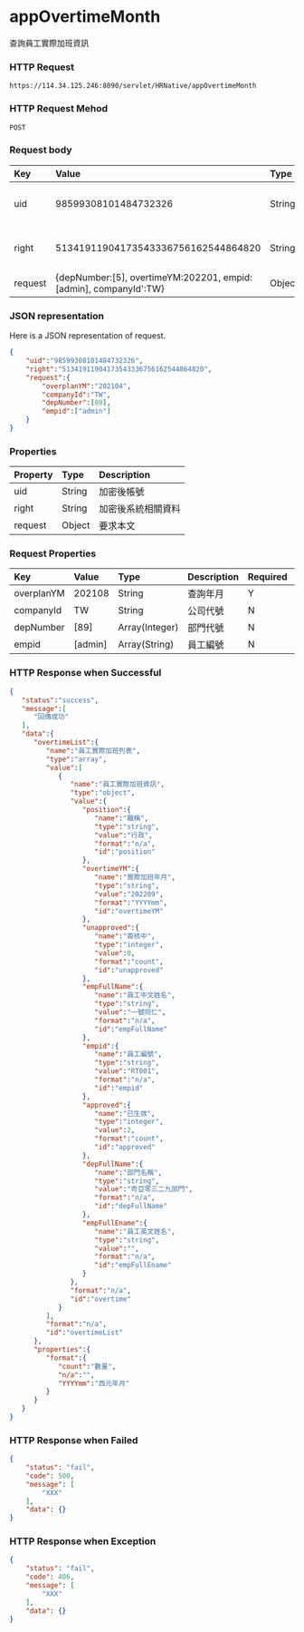 # appOvertimeMonth
查詢員工實際加班資訊

### HTTP Request
```
https://114.34.125.246:8090/servlet/HRNative/appOvertimeMonth
```

### HTTP Request Mehod
```
POST
```

### Request body
| Key | Value | Type | Description |
|:----------|:-------------|:-----|:------------|
| uid | 98599308101484732326 | String | 需透過appLogin取得
| right | 51341911904173543336756162544864820 | String | 需透過appLogin取得 |
| request | {depNumber:[5], overtimeYM:202201, empid:[admin], companyId':TW} | Object | 查詢條件

### JSON representation
Here is a JSON representation of request.
```json
{
    "uid":"98599308101484732326",
    "right":"51341911904173543336756162544864820",
    "request":{
        "overplanYM":"202104", 
        "companyId":"TW",
        "depNumber":[89], 
        "empid":["admin"]
    }
}
```

### Properties
| Property | Type | Description |
|:---------|:-----|:------------|
| uid   | String | 加密後帳號 |
| right | String | 加密後系統相關資料 |
| request | Object | 要求本文 |

### Request Properties
| Key | Value | Type | Description | Required | Format |
|:----------|:-------------|:-----|:------------|:------------|:------------|
| overplanYM | 202108 | String | 查詢年月 | Y | AC(YYYYmm) |
| companyId | TW | String | 公司代號 | N | n/a |
| depNumber | [89] | Array(Integer) | 部門代號 | N | n/a |
| empid | [admin] | Array(String) | 員工編號 | N | n/a |


### HTTP Response when Successful
```json
{
   "status":"success",
   "message":[
      "回傳成功"
   ],
   "data":{
      "overtimeList":{
         "name":"員工實際加班列表",
         "type":"array",
         "value":[
            {
               "name":"員工實際加班資訊",
               "type":"object",
               "value":{
                  "position":{
                     "name":"職稱",
                     "type":"string",
                     "value":"行政",
                     "format":"n/a",
                     "id":"position"
                  },
                  "overtimeYM":{
                     "name":"實際加班年月",
                     "type":"string",
                     "value":"202209",
                     "format":"YYYYmm",
                     "id":"overtimeYM"
                  },
                  "unapproved":{
                     "name":"簽核中",
                     "type":"integer",
                     "value":0,
                     "format":"count",
                     "id":"unapproved"
                  },
                  "empFullName":{
                     "name":"員工中文姓名",
                     "type":"string",
                     "value":"一號同仁",
                     "format":"n/a",
                     "id":"empFullName"
                  },
                  "empid":{
                     "name":"員工編號",
                     "type":"string",
                     "value":"RT001",
                     "format":"n/a",
                     "id":"empid"
                  },
                  "approved":{
                     "name":"已生效",
                     "type":"integer",
                     "value":2,
                     "format":"count",
                     "id":"approved"
                  },
                  "depFullName":{
                     "name":"部門名稱",
                     "type":"string",
                     "value":"奇亞零三二九部門",
                     "format":"n/a",
                     "id":"depFullName"
                  },
                  "empFullEname":{
                     "name":"員工英文姓名",
                     "type":"string",
                     "value":"",
                     "format":"n/a",
                     "id":"empFullEname"
                  }
               },
               "format":"n/a",
               "id":"overtime"
            }
         ],
         "format":"n/a",
         "id":"overtimeList"
      },
      "properties":{
         "format":{
            "count":"數量",
            "n/a":"",
            "YYYYmm":"西元年月"
         }
      }
   }
}
```

### HTTP Response when Failed
```json
{
    "status": "fail",
    "code": 500,
    "message": [
        "XXX"
    ],
    "data": {}
}
```

### HTTP Response when Exception
```json
{
    "status": "fail",
    "code": 406,
    "message": [
        "XXX"
    ],
    "data": {}
}
```
